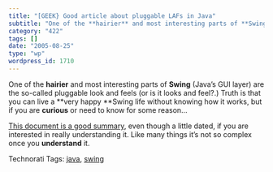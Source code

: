 ```yaml
---
title: "[GEEK} Good article about pluggable LAFs in Java"
subtitle: "One of the **hairier** and most interesting parts of **Swing** (Java’s GUI layer) are the so-called ..."
category: "422"
tags: []
date: "2005-08-25"
type: "wp"
wordpress_id: 1710
---
```

One of the **hairier** and most interesting parts of **Swing** (Java’s GUI layer) are the so-called pluggable look and feels (or is it looks and feel?.) Truth is that you can live a **very happy **Swing life without knowing how it works, but if you are **curious** or need to know for some reason…  

[This document is a good summary](http://java.sun.com/products/jfc/tsc/articles/architecture/), even though a little dated, if you are interested in really understanding it. Like many things it’s not so complex once you **understand** it.

Technorati Tags: [java](http://www.technorati.com/tag/java), [swing](http://www.technorati.com/tag/swing)